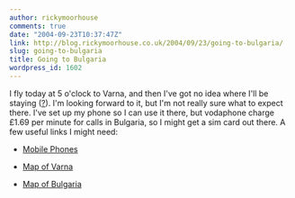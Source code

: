 ```yaml
---
author: rickymoorhouse
comments: true
date: "2004-09-23T10:37:47Z"
link: http://blog.rickymoorhouse.co.uk/2004/09/23/going-to-bulgaria/
slug: going-to-bulgaria
title: Going to Bulgaria
wordpress_id: 1602
---
```


I fly today at 5 o'clock to Varna, and then I've got no idea where I'll be staying ([?](http://www.goldensands.bg/map/index.asp)). I'm looking forward to it, but I'm not really sure what to expect there. I've set up my phone so I can use it there, but vodaphone charge £1.69 per minute for calls in Bulgaria, so I might get a sim card out there. A few useful links I might need:






  * [Mobile Phones](http://www.globul.bg/eng/programa_bc.html?p=3#3)


  * [Map of Varna](http://get.info.bg/visit/maps/VARNA_map.gif)


  * [Map of Bulgaria](http://get.info.bg/visit/images/Bulgaria_Detailed_Map.gif)


